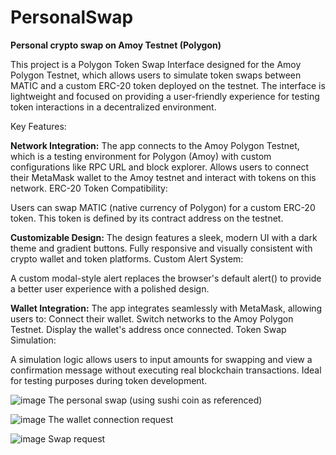 # PersonalSwap
**Personal crypto swap on Amoy Testnet (Polygon)**

This project is a Polygon Token Swap Interface designed for the Amoy Polygon Testnet, which allows users to simulate token swaps between MATIC and a custom ERC-20 token deployed on the testnet. The interface is lightweight and focused on providing a user-friendly experience for testing token interactions in a decentralized environment.

Key Features:

**Network Integration:**
The app connects to the Amoy Polygon Testnet, which is a testing environment for Polygon (Amoy) with custom configurations like RPC URL and block explorer.
Allows users to connect their MetaMask wallet to the Amoy testnet and interact with tokens on this network.
ERC-20 Token Compatibility:

Users can swap MATIC (native currency of Polygon) for a custom ERC-20 token. This token is defined by its contract address on the testnet.


**Customizable Design:**
The design features a sleek, modern UI with a dark theme and gradient buttons.
Fully responsive and visually consistent with crypto wallet and token platforms.
Custom Alert System:

A custom modal-style alert replaces the browser's default alert() to provide a better user experience with a polished design.


**Wallet Integration:**
The app integrates seamlessly with MetaMask, allowing users to:
Connect their wallet.
Switch networks to the Amoy Polygon Testnet.
Display the wallet's address once connected.
Token Swap Simulation:

A simulation logic allows users to input amounts for swapping and view a confirmation message without executing real blockchain transactions.
Ideal for testing purposes during token development.

![image](https://github.com/user-attachments/assets/331dbfbf-85ae-4432-b73d-4a2658527952)
The personal swap (using sushi coin as referenced)


![image](https://github.com/user-attachments/assets/61c14311-7a08-490c-9ed6-3fd884b4717a)
The wallet connection request

![image](https://github.com/user-attachments/assets/4ce47d9c-be81-427d-ba9b-473bcfbab4cd)
Swap request
